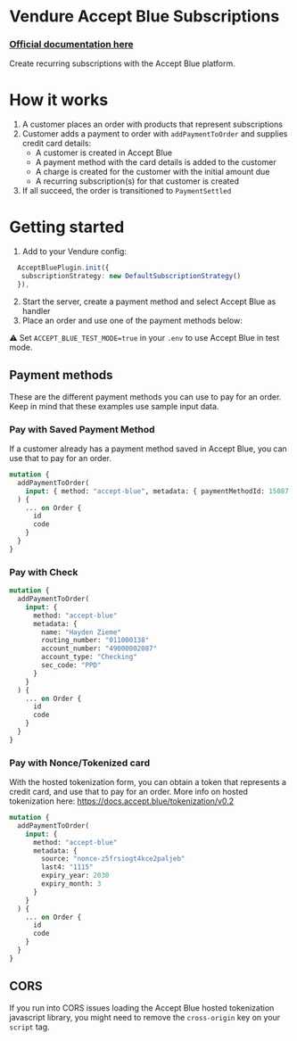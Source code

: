 # Vendure Accept Blue Subscriptions

### [Official documentation here](https://pinelab-plugins.com/plugin/vendure-plugin-accept-blue)

Create recurring subscriptions with the Accept Blue platform.

# How it works

1. A customer places an order with products that represent subscriptions
2. Customer adds a payment to order with `addPaymentToOrder` and supplies credit card details:
   - A customer is created in Accept Blue
   - A payment method with the card details is added to the customer
   - A charge is created for the customer with the initial amount due
   - A recurring subscription(s) for that customer is created
3. If all succeed, the order is transitioned to `PaymentSettled`

# Getting started

1. Add to your Vendure config:

```ts
  AcceptBluePlugin.init({
   subscriptionStrategy: new DefaultSubscriptionStrategy()
  }),
```

2. Start the server, create a payment method and select Accept Blue as handler
3. Place an order and use one of the payment methods below:

:warning: Set `ACCEPT_BLUE_TEST_MODE=true` in your `.env` to use Accept Blue in test mode.

## Payment methods

These are the different payment methods you can use to pay for an order. Keep in mind that these examples use sample input data.

### Pay with Saved Payment Method

If a customer already has a payment method saved in Accept Blue, you can use that to pay for an order.

```graphql
mutation {
  addPaymentToOrder(
    input: { method: "accept-blue", metadata: { paymentMethodId: 15087 } }
  ) {
    ... on Order {
      id
      code
    }
  }
}
```

### Pay with Check

```graphql
mutation {
  addPaymentToOrder(
    input: {
      method: "accept-blue"
      metadata: {
        name: "Hayden Zieme"
        routing_number: "011000138"
        account_number: "49000002087"
        account_type: "Checking"
        sec_code: "PPD"
      }
    }
  ) {
    ... on Order {
      id
      code
    }
  }
}
```

### Pay with Nonce/Tokenized card

With the hosted tokenization form, you can obtain a token that represents a credit card, and use that to pay for an order.
More info on hosted tokenization here: https://docs.accept.blue/tokenization/v0.2

```graphql
mutation {
  addPaymentToOrder(
    input: {
      method: "accept-blue"
      metadata: {
        source: "nonce-z5frsiogt4kce2paljeb"
        last4: "1115"
        expiry_year: 2030
        expiry_month: 3
      }
    }
  ) {
    ... on Order {
      id
      code
    }
  }
}
```

## CORS

If you run into CORS issues loading the Accept Blue hosted tokenization javascript library, you might need to remove the `cross-origin` key on your `script` tag.
